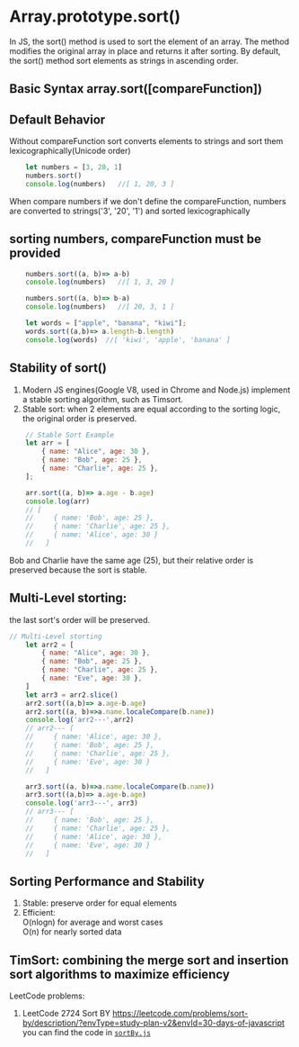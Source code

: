 # Array.prototype.sort()
In JS, the sort() method is used to sort the element of an array. The method modifies
the original array in place and returns it after sorting. By default, the sort()
method sort elements as strings in ascending order.

## Basic Syntax  array.sort([compareFunction])

## Default Behavior
Without compareFunction sort converts elements to strings and sort them lexicographically(Unicode order)
```js
    let numbers = [3, 20, 1]
    numbers.sort()
    console.log(numbers)   //[ 1, 20, 3 ]
```
When compare numbers if we don't define the compareFunction, numbers are converted to strings('3', '20', '1') and sorted lexicographically

## sorting numbers, compareFunction must be provided
```js
    numbers.sort((a, b)=> a-b)
    console.log(numbers)   //[ 1, 3, 20 ]

    numbers.sort((a, b)=> b-a)
    console.log(numbers)   //[ 20, 3, 1 ]

    let words = ["apple", "banana", "kiwi"];
    words.sort((a,b)=> a.length-b.length)
    console.log(words)  //[ 'kiwi', 'apple', 'banana' ]
```

## Stability of sort()
1. Modern JS engines(Google V8, used in Chrome and Node.js) implement a stable sorting algorithm, such as Timsort.
2. Stable sort: when 2 elements are equal according to the sorting logic, the original order is preserved.
```js
    // Stable Sort Example
    let arr = [
        { name: "Alice", age: 30 },
        { name: "Bob", age: 25 },
        { name: "Charlie", age: 25 },
    ];

    arr.sort((a, b)=> a.age - b.age)
    console.log(arr)
    // [
    //     { name: 'Bob', age: 25 },
    //     { name: 'Charlie', age: 25 },
    //     { name: 'Alice', age: 30 }
    //   ]
```
Bob and Charlie have the same age (25), but their relative order is preserved because the sort is stable.

## Multi-Level storting:
the last sort's order will be preserved.

```js
// Multi-Level storting
    let arr2 = [
        { name: "Alice", age: 30 },
        { name: "Bob", age: 25 },
        { name: "Charlie", age: 25 },
        { name: "Eve", age: 30 },
    ]
    let arr3 = arr2.slice()
    arr2.sort((a,b)=> a.age-b.age)
    arr2.sort((a, b)=>a.name.localeCompare(b.name))
    console.log('arr2---',arr2)
    // arr2--- [
    //     { name: 'Alice', age: 30 },
    //     { name: 'Bob', age: 25 },
    //     { name: 'Charlie', age: 25 },
    //     { name: 'Eve', age: 30 }
    //   ]

    arr3.sort((a, b)=>a.name.localeCompare(b.name))
    arr3.sort((a,b)=> a.age-b.age)
    console.log('arr3---', arr3)
    // arr3--- [
    //     { name: 'Bob', age: 25 },
    //     { name: 'Charlie', age: 25 },
    //     { name: 'Alice', age: 30 },
    //     { name: 'Eve', age: 30 }
    //   ]

```

## Sorting Performance and Stability
1. Stable: preserve order for equal elements
2. Efficient: </br>
    O(nlogn) for average and worst cases <br>
    O(n) for nearly sorted data

## TimSort: combining the merge sort and insertion sort algorithms to maximize efficiency

LeetCode problems:
1. LeetCode 2724 Sort BY https://leetcode.com/problems/sort-by/description/?envType=study-plan-v2&envId=30-days-of-javascript
you can find the code in [`sortBy.js`](../sortBy.js)
